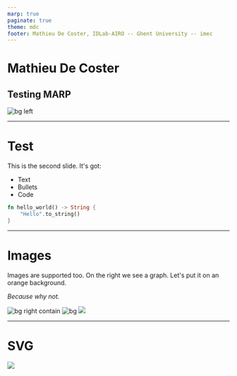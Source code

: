 ```yaml
---
marp: true
paginate: true
theme: mdc
footer: Mathieu De Coster, IDLab-AIRO -- Ghent University -- imec
---
```


<!-- _paginate: false -->
<!-- _class: lead -->

# Mathieu De Coster
## Testing MARP

![bg left](https://users.ugent.be/~mcdcoste/assets/mathieu_de_coster.jpg)

---

# Test

This is the second slide. It's got:

- Text
- Bullets
- Code

```rust
fn hello_world() -> String {
    "Hello".to_string()
}
```

---

# Images

Images are supported too. On the right we see a graph.
Let's put it on an orange background.

*Because why not.*

![bg right contain](https://users.ugent.be/~mcdcoste/assets/learningcurve.png)
![bg](rgb(255,128,0))
![](rgb(255,255,255))

---

# SVG

![](plot1.svg)
